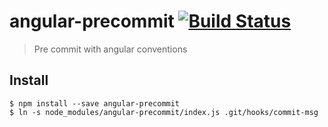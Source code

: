 # angular-precommit [![Build Status](https://travis-ci.org/ajoslin/angular-precommit.svg?branch=master)](https://travis-ci.org/ajoslin/angular-precommit)

> Pre commit with angular conventions

## Install

```
$ npm install --save angular-precommit
$ ln -s node_modules/angular-precommit/index.js .git/hooks/commit-msg
```
